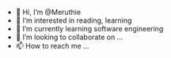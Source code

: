 - 👋 Hi, I’m @Meruthie
- 👀 I’m interested in reading, learning
- 🌱 I’m currently learning software engineering
- 💞️ I’m looking to collaborate on ...
- 📫 How to reach me ...

<!---
Meruthie/Meruthie is a ✨ special ✨ repository because its `README.md` (this file) appears on your GitHub profile.
You can click the Preview link to take a look at your changes.
--->
